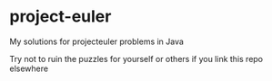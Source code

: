 # project-euler
My solutions for projecteuler problems in Java


Try not to ruin the puzzles for yourself or others if you link this repo elsewhere
